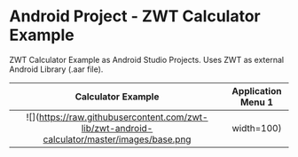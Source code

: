 # Android Project - ZWT Calculator Example

ZWT Calculator Example as Android Studio Projects.
Uses ZWT as external Android Library (.aar file).

Calculator Example             |  Application Menu 1
:-------------------------:|:-------------------------:
![](https://raw.githubusercontent.com/zwt-lib/zwt-android-calculator/master/images/base.png  | width=100)  |  ![](https://raw.githubusercontent.com/zwt-lib/zwt-android-calculator/master/images/menu1.png =250x | width=100)
